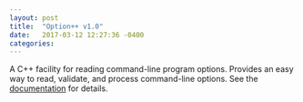 ```yaml
---
layout: post
title:  "Option++ v1.0"
date:   2017-03-12 12:27:36 -0400
categories: 
---
```

A C++ facility for reading command-line program options. Provides an
easy way to read, validate, and process command-line options. See the
<a href="/optionpp/">documentation</a> for details.
